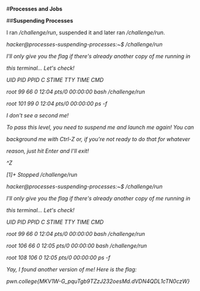 #**Processes and Jobs**

##**Suspending Processes**

I ran _/challenge/run_, suspended it and later ran _/challenge/run_.

_hacker@processes-suspending-processes:~$ /challenge/run_

_I'll only give you the flag if there's already another copy of me running in_

_this terminal... Let's check!_

_UID PID PPID C STIME TTY TIME CMD_

_root 99 66 0 12:04 pts/0 00:00:00 bash /challenge/run_

_root 101 99 0 12:04 pts/0 00:00:00 ps -f_

_I don't see a second me!_

_To pass this level, you need to suspend me and launch me again! You can_

_background me with Ctrl-Z or, if you're not ready to do that for whatever_

_reason, just hit Enter and I'll exit!_

_^Z_

_\[1\]+ Stopped /challenge/run_

_hacker@processes-suspending-processes:~$ /challenge/run_

_I'll only give you the flag if there's already another copy of me running in_

_this terminal... Let's check!_

_UID PID PPID C STIME TTY TIME CMD_

_root 99 66 0 12:04 pts/0 00:00:00 bash /challenge/run_

_root 106 66 0 12:05 pts/0 00:00:00 bash /challenge/run_

_root 108 106 0 12:05 pts/0 00:00:00 ps -f_

_Yay, I found another version of me! Here is the flag:_

_pwn.college{MKV1W-G_pquTgb9TZzJ232oesMd.dVDN4QDL1cTN0czW}_
